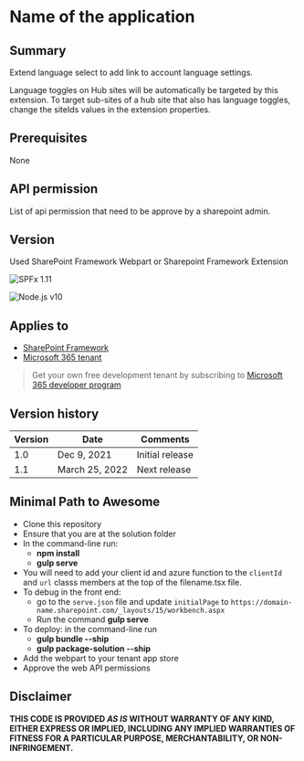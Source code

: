 # Name of the application

## Summary

Extend language select to add link to account language settings.

Language toggles on Hub sites will be automatically be targeted by this extension. To target sub-sites of a hub site that also has language toggles, change the siteIds values in the extension properties.


## Prerequisites

None
## API permission
List of api permission that need to be approve by a sharepoint admin.

## Version 

Used SharePoint Framework Webpart or Sharepoint Framework Extension 

![SPFx 1.11](https://img.shields.io/badge/SPFx-1.11-green.svg)

![Node.js v10](https://img.shields.io/badge/Node.js-10.22.0-green.svg)

## Applies to

- [SharePoint Framework](https://aka.ms/spfx)
- [Microsoft 365 tenant](https://docs.microsoft.com/en-us/sharepoint/dev/spfx/set-up-your-developer-tenant)

> Get your own free development tenant by subscribing to [Microsoft 365 developer program](http://aka.ms/o365devprogram)

## Version history

Version|Date|Comments
-------|----|--------
1.0|Dec 9, 2021|Initial release
1.1|March 25, 2022|Next release

## Minimal Path to Awesome

- Clone this repository
- Ensure that you are at the solution folder
- In the command-line run:
  - **npm install**
  - **gulp serve**
- You will need to add your client id and azure function to the `clientId` and `url` classs members at the top of the filename.tsx file.
- To debug in the front end:
  - go to the `serve.json` file and update `initialPage` to `https://domain-name.sharepoint.com/_layouts/15/workbench.aspx`
  - Run the command **gulp serve**
- To deploy: in the command-line run
  - **gulp bundle --ship**
  - **gulp package-solution --ship**
- Add the webpart to your tenant app store
- Approve the web API permissions

## Disclaimer

**THIS CODE IS PROVIDED *AS IS* WITHOUT WARRANTY OF ANY KIND, EITHER EXPRESS OR IMPLIED, INCLUDING ANY IMPLIED WARRANTIES OF FITNESS FOR A PARTICULAR PURPOSE, MERCHANTABILITY, OR NON-INFRINGEMENT.**